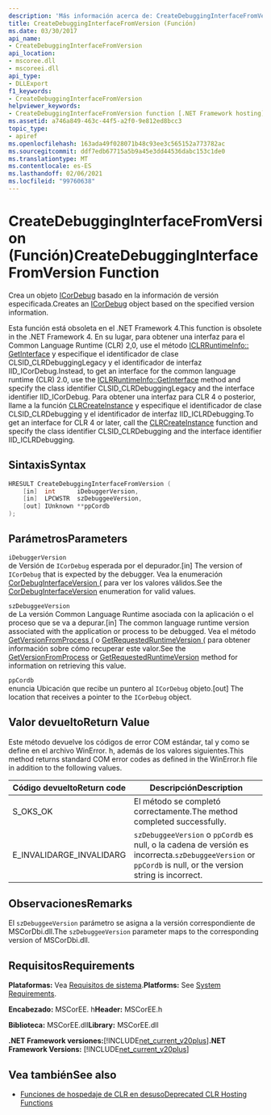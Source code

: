 ```yaml
---
description: 'Más información acerca de: CreateDebuggingInterfaceFromVersion ((función)'
title: CreateDebuggingInterfaceFromVersion (Función)
ms.date: 03/30/2017
api_name:
- CreateDebuggingInterfaceFromVersion
api_location:
- mscoree.dll
- mscoreei.dll
api_type:
- DLLExport
f1_keywords:
- CreateDebuggingInterfaceFromVersion
helpviewer_keywords:
- CreateDebuggingInterfaceFromVersion function [.NET Framework hosting]
ms.assetid: a746a849-463c-44f5-a2f0-9e812ed8bcc3
topic_type:
- apiref
ms.openlocfilehash: 163ada49f028071b48c93ee3c565152a773782ac
ms.sourcegitcommit: ddf7edb67715a5b9a45e3dd44536dabc153c1de0
ms.translationtype: MT
ms.contentlocale: es-ES
ms.lasthandoff: 02/06/2021
ms.locfileid: "99760638"
---
```

# <a name="createdebugginginterfacefromversion-function"></a><span data-ttu-id="21bbf-103">CreateDebuggingInterfaceFromVersion (Función)</span><span class="sxs-lookup"><span data-stu-id="21bbf-103">CreateDebuggingInterfaceFromVersion Function</span></span>

<span data-ttu-id="21bbf-104">Crea un objeto [ICorDebug](../debugging/icordebug-interface.md) basado en la información de versión especificada.</span><span class="sxs-lookup"><span data-stu-id="21bbf-104">Creates an [ICorDebug](../debugging/icordebug-interface.md) object based on the specified version information.</span></span>  
  
 <span data-ttu-id="21bbf-105">Esta función está obsoleta en el .NET Framework 4.</span><span class="sxs-lookup"><span data-stu-id="21bbf-105">This function is obsolete in the .NET Framework 4.</span></span> <span data-ttu-id="21bbf-106">En su lugar, para obtener una interfaz para el Common Language Runtime (CLR) 2,0, use el método [ICLRRuntimeInfo:: GetInterface](iclrruntimeinfo-getinterface-method.md) y especifique el identificador de clase CLSID_CLRDebuggingLegacy y el identificador de interfaz IID_ICorDebug.</span><span class="sxs-lookup"><span data-stu-id="21bbf-106">Instead, to get an interface for the common language runtime (CLR) 2.0, use the [ICLRRuntimeInfo::GetInterface](iclrruntimeinfo-getinterface-method.md) method and specify the class identifier CLSID_CLRDebuggingLegacy and the interface identifier IID_ICorDebug.</span></span> <span data-ttu-id="21bbf-107">Para obtener una interfaz para CLR 4 o posterior, llame a la función [CLRCreateInstance](clrcreateinstance-function.md) y especifique el identificador de clase CLSID_CLRDebugging y el identificador de interfaz IID_ICLRDebugging.</span><span class="sxs-lookup"><span data-stu-id="21bbf-107">To get an interface for CLR 4 or later, call the [CLRCreateInstance](clrcreateinstance-function.md) function and specify the class identifier CLSID_CLRDebugging and the interface identifier IID_ICLRDebugging.</span></span>  
  
## <a name="syntax"></a><span data-ttu-id="21bbf-108">Sintaxis</span><span class="sxs-lookup"><span data-stu-id="21bbf-108">Syntax</span></span>  
  
```cpp  
HRESULT CreateDebuggingInterfaceFromVersion (  
    [in]  int      iDebuggerVersion,
    [in]  LPCWSTR  szDebuggeeVersion,
    [out] IUnknown **ppCordb  
);  
```  
  
## <a name="parameters"></a><span data-ttu-id="21bbf-109">Parámetros</span><span class="sxs-lookup"><span data-stu-id="21bbf-109">Parameters</span></span>  

 `iDebuggerVersion`  
 <span data-ttu-id="21bbf-110">de Versión de `ICorDebug` esperada por el depurador.</span><span class="sxs-lookup"><span data-stu-id="21bbf-110">[in] The version of `ICorDebug` that is expected by the debugger.</span></span> <span data-ttu-id="21bbf-111">Vea la enumeración [CorDebugInterfaceVersion (](../debugging/cordebuginterfaceversion-enumeration.md) para ver los valores válidos.</span><span class="sxs-lookup"><span data-stu-id="21bbf-111">See the [CorDebugInterfaceVersion](../debugging/cordebuginterfaceversion-enumeration.md) enumeration for valid values.</span></span>  
  
 `szDebuggeeVersion`  
 <span data-ttu-id="21bbf-112">de La versión Common Language Runtime asociada con la aplicación o el proceso que se va a depurar.</span><span class="sxs-lookup"><span data-stu-id="21bbf-112">[in] The common language runtime version associated with the application or process to be debugged.</span></span> <span data-ttu-id="21bbf-113">Vea el método [GetVersionFromProcess (](getversionfromprocess-function.md) o [GetRequestedRuntimeVersion (](getrequestedruntimeversion-function.md) para obtener información sobre cómo recuperar este valor.</span><span class="sxs-lookup"><span data-stu-id="21bbf-113">See the [GetVersionFromProcess](getversionfromprocess-function.md) or [GetRequestedRuntimeVersion](getrequestedruntimeversion-function.md) method for information on retrieving this value.</span></span>  
  
 `ppCordb`  
 <span data-ttu-id="21bbf-114">enuncia Ubicación que recibe un puntero al `ICorDebug` objeto.</span><span class="sxs-lookup"><span data-stu-id="21bbf-114">[out] The location that receives a pointer to the `ICorDebug` object.</span></span>  
  
## <a name="return-value"></a><span data-ttu-id="21bbf-115">Valor devuelto</span><span class="sxs-lookup"><span data-stu-id="21bbf-115">Return Value</span></span>  

 <span data-ttu-id="21bbf-116">Este método devuelve los códigos de error COM estándar, tal y como se define en el archivo WinError. h, además de los valores siguientes.</span><span class="sxs-lookup"><span data-stu-id="21bbf-116">This method returns standard COM error codes as defined in the WinError.h file in addition to the following values.</span></span>  
  
|<span data-ttu-id="21bbf-117">Código devuelto</span><span class="sxs-lookup"><span data-stu-id="21bbf-117">Return code</span></span>|<span data-ttu-id="21bbf-118">Descripción</span><span class="sxs-lookup"><span data-stu-id="21bbf-118">Description</span></span>|  
|-----------------|-----------------|  
|<span data-ttu-id="21bbf-119">S_OK</span><span class="sxs-lookup"><span data-stu-id="21bbf-119">S_OK</span></span>|<span data-ttu-id="21bbf-120">El método se completó correctamente.</span><span class="sxs-lookup"><span data-stu-id="21bbf-120">The method completed successfully.</span></span>|  
|<span data-ttu-id="21bbf-121">E_INVALIDARG</span><span class="sxs-lookup"><span data-stu-id="21bbf-121">E_INVALIDARG</span></span>|<span data-ttu-id="21bbf-122">`szDebuggeeVersion` o `ppCordb` es null, o la cadena de versión es incorrecta.</span><span class="sxs-lookup"><span data-stu-id="21bbf-122">`szDebuggeeVersion` or `ppCordb` is null, or the version string is incorrect.</span></span>|  
  
## <a name="remarks"></a><span data-ttu-id="21bbf-123">Observaciones</span><span class="sxs-lookup"><span data-stu-id="21bbf-123">Remarks</span></span>  

 <span data-ttu-id="21bbf-124">El `szDebuggeeVersion` parámetro se asigna a la versión correspondiente de MSCorDbi.dll.</span><span class="sxs-lookup"><span data-stu-id="21bbf-124">The `szDebuggeeVersion` parameter maps to the corresponding version of MSCorDbi.dll.</span></span>  
  
## <a name="requirements"></a><span data-ttu-id="21bbf-125">Requisitos</span><span class="sxs-lookup"><span data-stu-id="21bbf-125">Requirements</span></span>  

 <span data-ttu-id="21bbf-126">**Plataformas:** Vea [Requisitos de sistema](../../get-started/system-requirements.md).</span><span class="sxs-lookup"><span data-stu-id="21bbf-126">**Platforms:** See [System Requirements](../../get-started/system-requirements.md).</span></span>  
  
 <span data-ttu-id="21bbf-127">**Encabezado:** MSCorEE. h</span><span class="sxs-lookup"><span data-stu-id="21bbf-127">**Header:** MSCorEE.h</span></span>  
  
 <span data-ttu-id="21bbf-128">**Biblioteca:** MSCorEE.dll</span><span class="sxs-lookup"><span data-stu-id="21bbf-128">**Library:** MSCorEE.dll</span></span>  
  
 <span data-ttu-id="21bbf-129">**.NET Framework versiones:**[!INCLUDE[net_current_v20plus](../../../../includes/net-current-v20plus-md.md)]</span><span class="sxs-lookup"><span data-stu-id="21bbf-129">**.NET Framework Versions:** [!INCLUDE[net_current_v20plus](../../../../includes/net-current-v20plus-md.md)]</span></span>  
  
## <a name="see-also"></a><span data-ttu-id="21bbf-130">Vea también</span><span class="sxs-lookup"><span data-stu-id="21bbf-130">See also</span></span>

- [<span data-ttu-id="21bbf-131">Funciones de hospedaje de CLR en desuso</span><span class="sxs-lookup"><span data-stu-id="21bbf-131">Deprecated CLR Hosting Functions</span></span>](deprecated-clr-hosting-functions.md)
